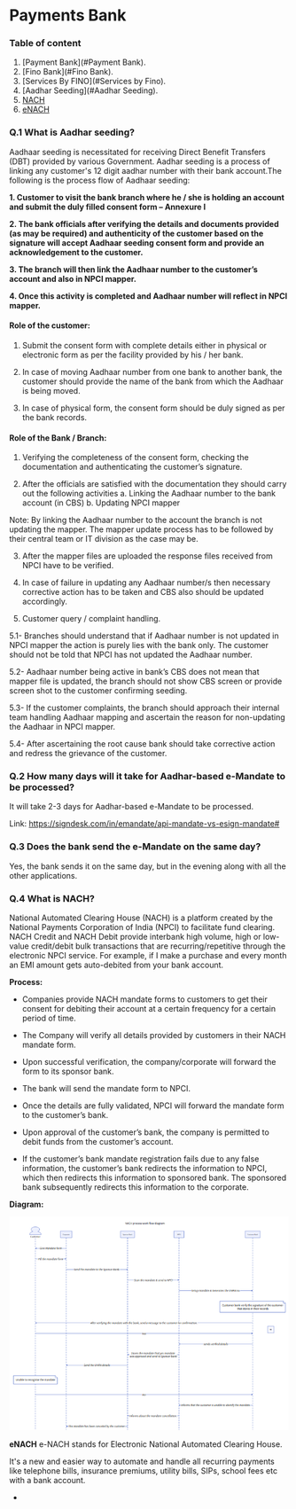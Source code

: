 # Payments Bank

### Table of content

1. [Payment Bank](#Payment Bank).
2. [Fino Bank](#Fino Bank).
3. [Services By FINO](#Services by Fino).
4. [Aadhar Seeding](#Aadhar Seeding). 
5. [NACH](#NACH)
6. [eNACH](#eNACH)

### Q.1 What is Aadhar seeding?
Aadhaar seeding is necessitated for receiving Direct Benefit Transfers (DBT) provided by various Government. Aadhar seeding is a process of linking any customer's 12 digit aadhar number with their bank account.The following is the process flow of Aadhaar seeding:

**1. Customer to visit the bank branch where he / she is holding an account and submit the duly filled
consent form – Annexure I**

**2. The bank officials after verifying the details and documents provided (as may be required) and
authenticity of the customer based on the signature will accept Aadhaar seeding consent form and
provide an acknowledgement to the customer.**

**3. The branch will then link the Aadhaar number to the customer’s account and also in NPCI mapper.**

**4. Once this activity is completed and Aadhaar number will reflect in NPCI mapper.**


#### Role of the customer:

1. Submit the consent form with complete details either in physical or electronic form as per the facility
provided by his / her bank.

2. In case of moving Aadhaar number from one bank to another bank, the customer should provide the
name of the bank from which the Aadhaar is being moved.

3. In case of physical form, the consent form should be duly signed as per the bank records.


#### Role of the Bank / Branch:

1. Verifying the completeness of the consent form, checking the documentation and authenticating the
customer’s signature.

2. After the officials are satisfied with the documentation they should carry out the following activities
a. Linking the Aadhaar number to the bank account (in CBS)
b. Updating NPCI mapper

Note: By linking the Aadhaar number to the account the branch is not updating the mapper. The
mapper update process has to be followed by their central team or IT division as the case may be.

3. After the mapper files are uploaded the response files received from NPCI have to be verified.
   
4. In case of failure in updating any Aadhaar number/s then necessary corrective action has to be
taken and CBS also should be updated accordingly.

5. Customer query / complaint handling.
   
5.1- Branches should understand that if Aadhaar number is not updated in NPCI mapper the action
is purely lies with the bank only. The customer should not be told that NPCI has not updated the
Aadhaar number.

5.2- Aadhaar number being active in bank’s CBS does not mean that mapper file is updated, the
branch should not show CBS screen or provide screen shot to the customer confirming seeding.

5.3- If the customer complaints, the branch should approach their internal team handling Aadhaar
mapping and ascertain the reason for non-updating the Aadhaar in NPCI mapper.

5.4- After ascertaining the root cause bank should take corrective action and redress the grievance
of the customer.



### Q.2 How many days will it take for Aadhar-based e-Mandate to be processed?
It will take 2-3 days for Aadhar-based e-Mandate to be processed.

Link: 
https://signdesk.com/in/emandate/api-mandate-vs-esign-mandate#


### Q.3 Does the bank send the e-Mandate on the same day?
Yes, the bank sends it on the same day, but in the evening along with all the other applications.

### Q.4 What is NACH?
National Automated Clearing House (NACH) is a platform created by the National Payments Corporation of India (NPCI) to facilitate fund clearing. NACH Credit and NACH Debit provide interbank high volume, high or low-value credit/debit bulk transactions that are recurring/repetitive through the electronic NPCI service. For example, if I make a purchase and every month an EMI amount gets auto-debited from your bank account. 

**Process:**

- Companies provide NACH mandate forms to customers to get their consent for debiting their account at a certain frequency for a certain period of time.

- The Company will verify all details provided by customers in their NACH mandate form.

- Upon successful verification, the company/corporate will forward the form to its sponsor bank.


- The bank will send the mandate form to NPCI.


- Once the details are fully validated, NPCI will forward the mandate form to the customer’s bank.


- Upon approval of the customer’s bank, the company is permitted to debit funds from the customer’s account. 


- If the customer’s bank mandate registration fails due to any false information, the customer’s bank redirects the information to NPCI, which then  redirects this information to sponsored bank. The sponsored bank subsequently redirects this information to the corporate.

**Diagram:**

![Alt text](<NACH D2.png>)

 

**eNACH**
e-NACH stands for Electronic National Automated Clearing House.

It's a new and easier way to automate and handle all recurring payments like telephone bills, insurance premiums, utility bills, SIPs, school fees etc with a bank account.


*

